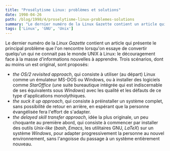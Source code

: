 ```yaml
---
title: "Prosélytisme Linux: problèmes et solutions"
date: 1998-04-26
path: /blog/1998/4/proselytisme-linux-problemes-solutions
summary: "Le dernier numéro de la Linux Gazette contient un article qui présente le principal problème que l'on rencontre lorsqu'on essaye de convertir quelqu'un qui ne connait pas le monde UNIX à Linux: le découragement face à la masse d'informations nouvelles à apprendre."
tags: ['Linux', 'GNU', 'Unix']
---
```


<P>Le dernier numéro de la <EM>Linux Gazette</EM> contient un article
qui présente le principal problème que l'on rencontre lorsqu'on essaye de
convertir quelqu'un qui ne connait pas le monde UNIX à Linux: le découragement
face à la masse d'informations nouvelles à apprendre. Trois scénarios, dont
au moins un est original, sont proposés:
</P>

<UL>

<LI><EM>the OS/2 revisited approach</EM>,
qui consiste à utiliser (au départ) Linux comme un émulateur MS-DOS ou
Windows, ou à installer des logiciels comme <EM>StarOffice</EM> (une
suite bureautique intégrée qui est indiscernable de ses équivalents
sous <EM>Windows</EM>) avec les qualité et les défauts de ce type
d'applications monolythiques.
<LI><EM>the suck it up approach</EM>,
qui consiste à préinstaller un système complet, sans possibilité de
retour en arrière, en espérant que la personne évangélisée fera l'effort
de s'adapter.
<LI><EM>the delayed skill transfer approach</EM>,
idée la plus originale, un peu choquante au première abord, qui consiste
à commencer par installer des outils <EM>Unix-like</EM> (<EM>bash</EM>,
<EM>Emacs</EM>, les utilitaires GNU, <EM>LaTeX</EM>) sur un système
<EM>Windows</EM>, pour adapter progressivement la personne au nouvel
environnement, sans l'angoisse du passage à un système entièrement
nouveau.
</UL>


